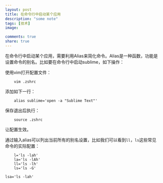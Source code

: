 ```yaml
---
layout: post
title: 在命令行中启动某个应用
description: "some note"
tags: [技术]
image:

comments: true
share: true
---
```


在命令行中启动某个应用，需要利用Alias来简化命令。Alias是一种函数，功能是设置命令的别名。比如要在命令行中启动sublime，如下操作：

<!-- more -->

使用vim打开配置文件：

```
	vim .zshrc
```

添加如下一行：

```
	alias sublime='open -a "Sublime Text"'
```

保存退出后执行：

```
	source .zshrc
```

让配置生效。

通过输入alias可以列出当前所有的别名设置，比如我们可以看到```ll```，```ls```这些常见命令的实际配置：

```
	l='ls -lah'
	la='ls -lAh'
	ll='ls -lh'
	ls='ls -G'
```
	lsa='ls -lah'